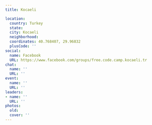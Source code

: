 ```yaml
---
title: Kocaeli

location:
  country: Turkey
  state: 
  city: Kocaeli
  neighborhood: 
  coordinates: 40.768407, 29.96832
  plusCode: ''
social:
  name: Facebook
  URL: https://www.facebook.com/groups/free.code.camp.kocaeli.tr
chat:
  name: ''
  URL: ''
event:
  name: ''
  URL: ''
leaders:
- name: ''
  URL: ''
photos:
  old: 
  cover: ''
---
```

